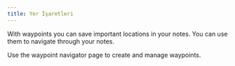 ```yaml
---
title: Yer İşaretleri
---
```


With waypoints you can save important locations in your notes. You can use them to navigate through your notes.

Use the waypoint navigator page to create and manage waypoints.
